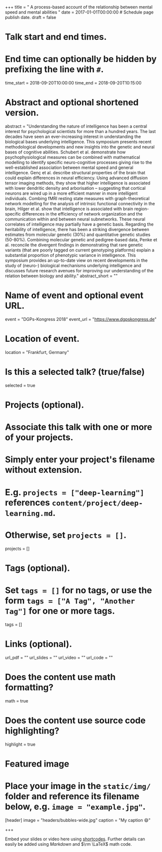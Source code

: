 +++
title = " A process-based account of the relationship between mental speed and mental abilities "
date = 2017-01-01T00:00:00  # Schedule page publish date.
draft = false

# Talk start and end times.
#   End time can optionally be hidden by prefixing the line with `#`.
time_start = 2018-09-20T10:00:00
time_end = 2018-09-20T10:15:00

# Abstract and optional shortened version.
abstract = "Understanding the nature of intelligence has been a central interest for psychological scientists for more than a hundred years. The last decades have seen an ever-increasing interest in understanding the biological bases underlying intelligence. This symposium presents recent methodological developments and new insights into the genetic and neural bases of cognitive abilities. Schubert et al. demonstrate how psychophysiological measures can be combined with mathematical modelling to identify specific neuro-cognitive processes giving rise to the well-established association between mental speed and general intelligence. Genç et al. describe structural properties of the brain that could explain differences in neural efficiency. Using advanced diffusion tensor imaging methods, they show that higher intelligence is associated with lower dendritic density and arborisation – suggesting that cortical neurons are wired up in a more efficient manner in more intelligent individuals. Combing fMRI resting state measures with graph-theoretical network modelling for the analysis of intrinsic functional connectivity in the brain, Hilger et al. show that intelligence is associated with brain region-specific differences in the efficiency of network organization and the communication within and between neural subnetworks. These neural correlates of intelligence may partially have a genetic basis. Regarding the heritability of intelligence, there has been a striking divergence between estimates from molecular genetic (30%) and quantitative genetic studies (50-80%). Combining molecular genetic and pedigree-based data, Penke et al. reconcile the divergent findings in demonstrating that rare genetic variants (that are poorly tagged on current genotyping platforms) explain a substantial proportion of phenotypic variance in intelligence. This symposium provides an up-to-date view on recent developments in the study of (neuro-) biological mechanisms underlying intelligence and discusses future research avenues for improving our understanding of the relation between biology and ability."
abstract_short = ""

# Name of event and optional event URL.
event = "DGPs-Kongress 2018"
event_url = "https://www.dgpskongress.de"

# Location of event.
location = "Frankfurt, Germany"

# Is this a selected talk? (true/false)
selected = true

# Projects (optional).
#   Associate this talk with one or more of your projects.
#   Simply enter your project's filename without extension.
#   E.g. `projects = ["deep-learning"]` references `content/project/deep-learning.md`.
#   Otherwise, set `projects = []`.
projects = []

# Tags (optional).
#   Set `tags = []` for no tags, or use the form `tags = ["A Tag", "Another Tag"]` for one or more tags.
tags = []

# Links (optional).
url_pdf = ""
url_slides = ""
url_video = ""
url_code = ""

# Does the content use math formatting?
math = true

# Does the content use source code highlighting?
highlight = true

# Featured image
# Place your image in the `static/img/` folder and reference its filename below, e.g. `image = "example.jpg"`.
[header]
image = "headers/bubbles-wide.jpg"
caption = "My caption :smile:"

+++

Embed your slides or video here using [shortcodes](https://sourcethemes.com/academic/post/writing-markdown-latex/). Further details can easily be added using *Markdown* and $\rm \LaTeX$ math code.
